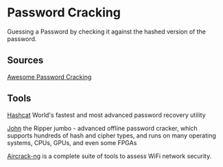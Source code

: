 # Password Cracking

Guessing a Password by checking it against the hashed version of the password.

## Sources

[Awesome Password Cracking](https://github.com/n0kovo/awesome-password-cracking#readme)

## Tools

[Hashcat](https://github.com/hashcat/hashcat)
World's fastest and most advanced password recovery utility

[John](https://github.com/openwall/john)
the Ripper jumbo - advanced offline password cracker, which supports hundreds of hash and cipher types, and runs on many operating systems, CPUs, GPUs, and even some FPGAs

[Aircrack-ng](http://www.aircrack-ng.org/)
is a complete suite of tools to assess WiFi network security.
